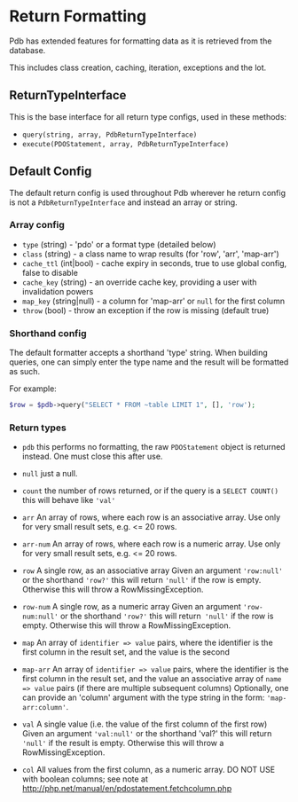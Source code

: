 
# Return Formatting

Pdb has extended features for formatting data as it is retrieved from the database.

This includes class creation, caching, iteration, exceptions and the lot.


## ReturnTypeInterface

This is the base interface for all return type configs, used in these methods:

- `query(string, array, PdbReturnTypeInterface)`
- `execute(PDOStatement, array, PdbReturnTypeInterface)`



## Default Config

The default return config is used throughout Pdb wherever he return config is not a `PdbReturnTypeInterface` and instead an array or string.


### Array config

- `type`      (string)      - 'pdo' or a format type (detailed below)
- `class`     (string)      - a class name to wrap results (for 'row', 'arr', 'map-arr')
- `cache_ttl` (int|bool)    - cache expiry in seconds, true to use global config, false to disable
- `cache_key` (string)      - an override cache key, providing a user with invalidation powers
- `map_key`   (string|null) - a column for 'map-arr' or `null` for the first column
- `throw`     (bool)        - throw an exception if the row is missing (default true)


### Shorthand config

The default formatter accepts a shorthand 'type' string. When building queries, one can simply enter the type name and the result will be formatted as such.

For example:

```php
$row = $pdb->query("SELECT * FROM ~table LIMIT 1", [], 'row');
```


### Return types

 - `pdb`      this performs no formatting, the raw `PDOStatement` object is returned instead. One must close this after use.

 - `null`     just a null.

 - `count`    the number of rows returned, or if the query is a
              `SELECT COUNT()` this will behave like `'val'`

 - `arr`      An array of rows, where each row is an associative array.
              Use only for very small result sets, e.g. <= 20 rows.

 - `arr-num`  An array of rows, where each row is a numeric array.
              Use only for very small result sets, e.g. <= 20 rows.

 - `row`      A single row, as an associative array
              Given an argument `'row:null'` or the shorthand `'row?'` this
              will return `'null'` if the row is empty.
              Otherwise this will throw a RowMissingException.

 - `row-num`  A single row, as a numeric array
              Given an argument `'row-num:null'` or the shorthand `'row?'`
              this will return` 'null'` if the row is empty.
              Otherwise this will throw a RowMissingException.

 - `map`      An array of `identifier => value` pairs, where the
              identifier is the first column in the result set, and the
              value is the second

 - `map-arr`  An array of `identifier => value` pairs, where the
              identifier is the first column in the result set, and the
              value an associative array of `name => value` pairs
              (if there are multiple subsequent columns)
              Optionally, one can provide an 'column' argument with the
              type string in the form: `'map-arr:column'`.

 - `val`      A single value (i.e. the value of the first column of the
              first row)
              Given an argument `'val:null'` or the shorthand 'val?' this
              will return `'null'` if the result is empty.
              Otherwise this will throw a RowMissingException.

 - `col`      All values from the first column, as a numeric array.
              DO NOT USE with boolean columns; see note at
              http://php.net/manual/en/pdostatement.fetchcolumn.php

